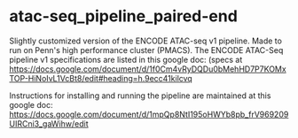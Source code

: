 # atac-seq_pipeline_paired-end
Slightly customized version of the ENCODE ATAC-seq v1 pipeline. Made to run on Penn's high performance cluster (PMACS). The ENCODE ATAC-Seq pipeline v1 specifications are listed in this google doc: (specs at https://docs.google.com/document/d/1f0Cm4vRyDQDu0bMehHD7P7KOMxTOP-HiNoIvL1VcBt8/edit#heading=h.9ecc41kilcvq

Instructions for installing and running the pipeline are maintained at this google doc:
https://docs.google.com/document/d/1mpQp8NtI195oHWYb8pb_frV969209UIRCni3_gaWihw/edit
